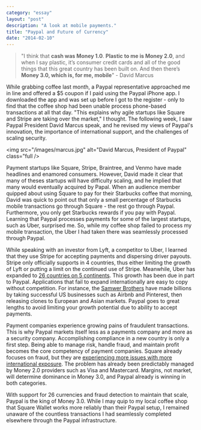 ```yaml
---
category: "essay"
layout: "post"
description: "A look at mobile payments."
title: "Paypal and Future of Currency"
date: "2014-02-10"
---
```



> "I think that **cash was Money 1.0**. **Plastic to me is Money 2.0**, and when I say plastic, it’s consumer credit cards and all of the good things that this great country has been built on. And then there’s **Money 3.0, which is, for me, mobile**" - David  Marcus

While grabbing coffee last month, a Paypal representative approached me in line and offered a $5 coupon if I paid using the Paypal iPhone app. I downloaded the app and was set up before I got to the register - only to find that the coffee shop had been unable process phone-based transactions at all that day. "This explains why agile startups like Square and Stripe are taking over the market," I thought. The following week, I saw Paypal President David Marcus speak, and he revised my views of Paypal's innovation, the importance of international support, and the challenges of scaling security. 

<img src="/images/marcus.jpg" alt="David Marcus, President of Paypal" class="full />

Payment startups like Square, Stripe, Braintree, and Venmo have made headlines and enamored consumers. However, David made it clear that many of theses startups will have difficulty scaling, and he implied that many would eventually acquired by Papal. When an audience member quipped about using Square to pay for their Starbucks coffee that morning, David was quick to point out that only a small percentage of Starbucks mobile transactions go through Square - the rest go through Paypal. Furthermore, you only get Starbucks rewards if you pay with Paypal. Learning that Paypal processes payments for some of the largest startups, such as Uber, surprised me. So, while my coffee shop failed to process my mobile transaction, the Uber I had taken there was seamlessly processed through Paypal. 

While speaking with an investor from Lyft, a competitor to Uber, I learned that they use Stripe for accepting payments and dispersing driver payouts. Stripe only officially supports in 4 countries, thus either limiting the growth of Lyft or putting a limit on the continued use of Stripe. Meanwhile, Uber has expanded to [26 countries on 5 continents](https://www.uber.com/cities). This growth has been due in part to Paypal. Applications that fail to expand internationally are easy to copy without competition. For instance, the [Samwer Brothers](http://www.businessweek.com/articles/2012-02-29/the-germany-website-copy-machine) have made billions by taking successful US businesses such as Airbnb and Pinterest, then releasing clones to European and Asian markets. Paypal goes to great lengths to avoid limiting your growth potential due to ability to accept payments. 

Payment companies experience growing pains of fraudulent transactions. This is why Paypal markets itself less as a payments company and more as a security company. Accomplishing compliance in a new country is only a first step. Being able to manage risk, handle fraud, and maintain profit becomes the core competency of payment companies. Square already focuses on fraud, but they are [experiencing more issues with more international exposure](http://news.cnet.com/8301-27080_3-20088441-245/researchers-find-avenues-for-fraud-in-square/). The problem has already been predictably managed by Money 2.0 providers such as Visa and Mastercard. Margins, not market, will determine dominance in Money 3.0, and Paypal already is winning in both categories. 

With support for 26 currencies and fraud detection to maintain that scale, Paypal is the king of Money 3.0. While I may quip to my local coffee shop that Square Wallet works more reliably than their Paypal setup, I remained unaware of the countless transactions I had seamlessly completed elsewhere through the Paypal infrastructure. 




